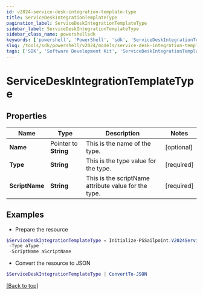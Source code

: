 ```yaml
---
id: v2024-service-desk-integration-template-type
title: ServiceDeskIntegrationTemplateType
pagination_label: ServiceDeskIntegrationTemplateType
sidebar_label: ServiceDeskIntegrationTemplateType
sidebar_class_name: powershellsdk
keywords: ['powershell', 'PowerShell', 'sdk', 'ServiceDeskIntegrationTemplateType', 'V2024ServiceDeskIntegrationTemplateType'] 
slug: /tools/sdk/powershell/v2024/models/service-desk-integration-template-type
tags: ['SDK', 'Software Development Kit', 'ServiceDeskIntegrationTemplateType', 'V2024ServiceDeskIntegrationTemplateType']
---
```



# ServiceDeskIntegrationTemplateType

## Properties

Name | Type | Description | Notes
------------ | ------------- | ------------- | -------------
**Name** |  Pointer to **String** | This is the name of the type. | [optional] 
**Type** |  **String** | This is the type value for the type. | [required]
**ScriptName** |  **String** | This is the scriptName attribute value for the type. | [required]

## Examples

- Prepare the resource
```powershell
$ServiceDeskIntegrationTemplateType = Initialize-PSSailpoint.V2024ServiceDeskIntegrationTemplateType  -Name aName `
 -Type aType `
 -ScriptName aScriptName
```

- Convert the resource to JSON
```powershell
$ServiceDeskIntegrationTemplateType | ConvertTo-JSON
```


[[Back to top]](#) 

